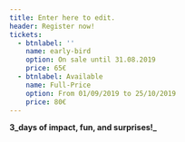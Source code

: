 ```yaml
---
title: Enter here to edit.
header: Register now!
tickets:
  - btnlabel: ''
    name: early-bird
    option: On sale until 31.08.2019
    price: 65€
  - btnlabel: Available
    name: Full-Price
    option: From 01/09/2019 to 25/10/2019
    price: 80€
---
```

**3_days of impact, fun, and surprises!_**
